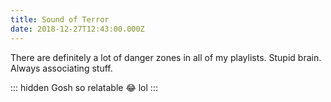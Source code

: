 ```yaml
---
title: Sound of Terror
date: 2018-12-27T12:43:00.000Z
---
```


There are definitely a lot of danger zones in all of my playlists. Stupid brain. Always associating stuff.

::: hidden
Gosh so relatable :joy: lol
:::